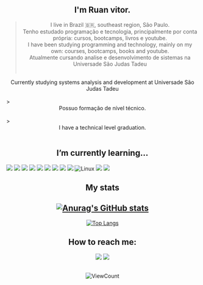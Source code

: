 <!---## <div align="center"> Hi 
<p align="center">
<img  src="/assets/codTheFut.gif">
</p>
</div>
-->
<div align="center"> 

## I'm Ruan vitor. </div>
>  <div align="center"> I  live in Brazil 🇧🇷, southeast region, São Paulo. </div>
>  <div align="center"> Tenho estudado programação e tecnologia, principalmente por conta própria: cursos, bootcamps, livros e youtube.</div>
>  <div align="center"> I have been studying programming and technology, mainly on my own: courses, bootcamps, books and youtube.</div>
> <div align="center"> Atualmente cursando analise e desenvolvimento de sistemas na Universade São Judas Tadeu </div> </br> 
<div align="center"> Currently studying systems analysis and development at Universade São Judas Tadeu </div> </br> 
> <div align="center"> Possuo formação de nível técnico.</div> </br>
> <div align="center"> I have a technical level graduation. </div> </br> 




 ##  <div align="center">  I’m currently learning... </div>


 ![](https://img.shields.io/badge/JavaScript-F7DF1E?style=for-the-badge&logo=javascript&logoColor=black) ![](https://img.shields.io/badge/HTML5-E34F26?style=for-the-badge&logo=html5&logoColor=white) ![](https://img.shields.io/badge/CSS3-1572B6?style=for-the-badge&logo=css3&logoColor=white) ![](https://img.shields.io/badge/Bootstrap-563D7C?style=for-the-badge&logo=bootstrap&logoColor=white) ![](https://img.shields.io/badge/jQuery-0769AD?style=for-the-badge&logo=jquery&logoColor=white) <img src="http://img.shields.io/badge/-Git-F1502F?style=flat&logo=git&logoColor=FFFFFF">
<img src="http://img.shields.io/badge/-Github-000000?style=flat&logo=github&logoColor=FFFFFF"> ![](https://img.shields.io/badge/figma-0AC97F?style=for-the-badge&logo=figma&logoColor=white) ![](https://img.shields.io/badge/Markdown-000000?style=for-the-badge&logo=markdown&logoColor=white) ![Linux](https://img.shields.io/badge/-Linux-222222?style=flat&logo=linux&logoColor=FCC624) ![](https://img.shields.io/badge/Node.js-43853D?style=for-the-badge&logo=node.js&logoColor=white) ![](https://img.shields.io/badge/React-20232A?style=for-the-badge&logo=react&logoColor=61DAFB)

<div align="center">
 



 
## <div align="center"> My stats </div> 
 
[![Anurag's GitHub stats](https://github-readme-stats.vercel.app/api?username=Ruan-codeVi&show_icons=true&theme=tokyonight)](https://github.com/anuraghazra/github-readme-stats)<br/>
 ---
[![Top Langs](https://github-readme-stats.vercel.app/api/top-langs/?username=Ruan-codeVi&theme=tokyonight&layout=compact)](https://github.com/anuraghazra/github-readme-stats)

<div align="center">

 ## How to reach me:
<img src = "https://img.shields.io/badge/juan19vitor@gmail.com-D14836?style=for-the-badge&logo=gmail&logoColor=white" /> 
<a href = "https://www.linkedin.com/in/juan-vitorbsantos/">
<img src="https://img.shields.io/badge/linkedin-%230077B5.svg?&style=for-the-badge&logo=linkedin&logoColor=white" /></a>
</div>
<br>

<div align="center">
 
![ViewCount](https://views.whatilearened.today/views/github/Ruan-codeVi/Ruan-codeVi.svg) <a href = "https://www.linkedin.com/in/juan-vitor/">


</div>
